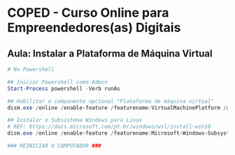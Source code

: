# COPED - Curso Online para Empreendedores(as) Digitais

## Aula: Instalar a Plataforma de Máquina Virtual

```powershell
# No Powershell

## Iniciar Powershell como Admin
Start-Process powershell -Verb runAs

## Habilitar o componente opcional "Plataforma de máquina virtual"
dism.exe /online /enable-feature /featurename:VirtualMachinePlatform /all /norestart

## Instalar o Subsistema Windows para Linux
# REF: https://docs.microsoft.com/pt-br/windows/wsl/install-win10
dism.exe /online /enable-feature /featurename:Microsoft-Windows-Subsystem-Linux /all /norestart

### REINICIAR O COMPUTADOR ###
```

